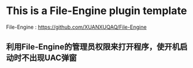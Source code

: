 # This is a File-Engine plugin template
File-Engine : https://github.com/XUANXUQAQ/File-Engine

## 利用File-Engine的管理员权限来打开程序，使开机启动时不出现UAC弹窗